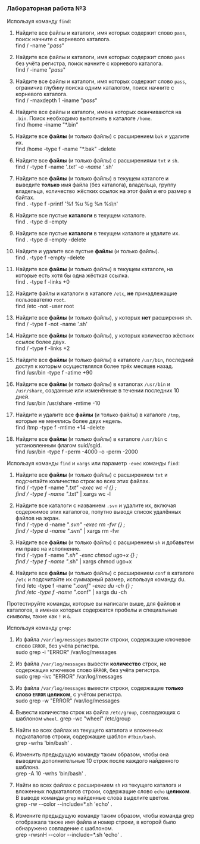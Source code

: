 ### Лабораторная работа №3

Используя команду `find`:

1. Найдите все файлы и каталоги, имя которых содержит слово `pass`, поиск начните с корневого каталога.  
find / -name "*pass*" 

1. Найдите все файлы и каталоги, имя которых содержит слово `pass` без учёта регистра, поиск начните с корневого каталога.  
find / -iname "*pass*"

1. Найдите все файлы и каталоги, имя которых содержит слово `pass`, ограничив глубину поиска одним каталогом, поиск начните с корневого каталога.  
find / -maxdepth 1 -iname "*pass*"

1. Найдите все файлы и каталоги, имена которых оканчиваются на `.bin`. Поиск необходимо выполнить в каталоге `/home`.  
find /home -iname "*.bin" 

1. Найдите все **файлы** (и только файлы) с расширением `bak` и удалите их.  
find /home -type f -name "*.bak" -delete 

1. Найдите все **файлы** (и только файлы) с расширениями `txt` и `sh`.  
find / -type f -name '*.txt' -o -name '*.sh'

1. Найдите все **файлы** (и только файлы) в текущем каталоге и выведите **только** имя файла (без каталога), владельца, группу владельца, количество жёстких ссылок на этот файл и его размер в байтах.  
find . -type f -printf '%f %u %g %n %s\n'

1. Найдите все пустые **каталоги** в текущем каталоге.  
find . -type d -empty

1. Найдите все пустые **каталоги** в текущем каталоге и удалите их.  
find . -type d -empty -delete

1. Найдите и удалите все пустые **файлы** (и только файлы).  
find . -type f -empty -delete

1. Найдите все **файлы** (и только файлы) в текущем каталоге, на которые есть хотя бы одна жёсткая ссылка.  
find . -type f -links +0

1. Найдите файлы и каталоги в каталоге `/etc`, **не** принадлежащие пользователю `root`.  
find /etc -not -user root

1. Найдите все **файлы** (и только файлы), у которых **нет** расширения `sh`.   
find / -type f -not -name '.sh'

1. Найдите все **файлы** (и только файлы), у которых количество жёстких ссылок более двух.  
find / -type f -links +2

1. Найдите все **файлы** (и только файлы) в каталоге `/usr/bin`, последний доступ к которым осуществлялся более трёх месяцев назад.  
find /usr/bin -type f -atime +90

1. Найдите все **файлы** (и только файлы) в каталогах `/usr/bin` и `/usr/share`, созданные или изменённые в течении последних 10 дней.  
find /usr/bin /usr/share -mtime -10

1. Найдите и удалите все **файлы** (и только файлы) в каталоге `/tmp`, которые не менялись более двух недель.  
find /tmp -type f -mtime +14 -delete

1. Найдите все **файлы** (и только файлы) в каталоге `/usr/bin` с установленным флагом suid/sgid.  
find /usr/bin -type f -perm -4000 -o -perm -2000

Используя команды `find` и `xargs` или параметр `-exec` команды `find`:

1. Найдите все **файлы** (и только файлы) с расширением `txt` и подсчитайте количество строк во всех этих файлах.  
find / -type f -name "*.txt" -exec wc -l {} \;  
find / -type f -name "*.txt" | xargs wc -l 

1. Найдите все каталоги с названием `.svn` и удалите их, включая содержимое этих каталогов, попутно выводя список удалённых файлов на экран.  
find / -type d -name "*.svn" -exec rm -fvr {} \;  
find / -type d -name "*.svn" | xargs rm -fvr

1. Найдите все **файлы** (и только файлы) с расширением `sh` и добавьтем им право на исполнение.  
find / -type f -name "*.sh" -exec chmod ugo+x {} \;  
find / -type f -name "*.sh" | xargs chmod ugo+x

1. Найдите все **файлы** (и только файлы) с расширением `conf` в каталоге `/etc` и подсчитайте их суммарный размер, используя команду du.  
find /etc -type f -name "*.conf" -exec du -ch {} \;  
find /etc -type f -name "*.conf" | xargs du -ch

Протестируйте команды, которые вы написали выше, для файлов и каталогов, в именах которых содержатся пробелы и специальные символы, такие как `!` и `&`.

Используя команду `grep`:

1. Из файла `/var/log/messages` вывести строки, содержащие ключевое слово `ERROR`, без учёта регистра.  
sudo grep -i "ERROR" /var/log/messages

1. Из файла `/var/log/messages` вывести **количество** строк, **не** содержащих ключевое слово `ERROR`, без учёта регистра.  
sudo grep -ivc "ERROR" /var/log/messages

1. Из файла `/var/log/messages` вывести строки, содержащие **только слово `ERROR` целиком**, с учётом регистра.  
sudo grep -w "ERROR" /var/log/messages

1. Вывести количество строк из файла `/etc/group`, совпадающих с шаблоном `wheel`.
grep -wc "wheel" /etc/group  

1. Найти во всех файлах из текущего каталога и вложенных подкаталогов строки, содержащие шаблон `#!bin/bash`.  
grep -wrhs 'bin/bash' .

1. Изменить предыдущую команду таким образом, чтобы она выводила дополнительные 10 строк после каждого найденного шаблона.  
grep -A 10 -wrhs 'bin/bash' .

1. Найти во всех файлах с расширением `sh` из текущего каталога и вложенных подкаталогов строки, содержащие слово `echo` **целиком**. В выводе команды `grep` найденные слова выделите цветом.  
grep -rw --color --include=*.sh 'echo' .

1. Измените предыдущую команду таким образом, чтобы команда grep отображала также имя файла и номер строки, в которой было обнаружено совпадение с шаблоном.  
grep -rwsnH --color --include=*.sh 'echo' .


